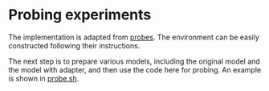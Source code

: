 # Probing experiments

The implementation is adapted from [probes](https://github.com/giganticode/probes). The environment can be easily constructed following their instructions.

The next step is to prepare various models, including the original model and the model with adapter, and then use the code here for probing. An example is shown in [probe.sh](https://github.com/wangdeze18/Multilingual-Adapter-for-SE/blob/main/probing/probe.sh).

